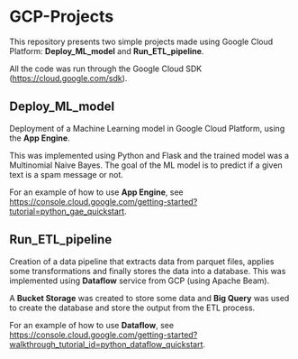 # GCP-Projects

This repository presents two simple projects made using Google Cloud Platform: **Deploy_ML_model** and **Run_ETL_pipeline**.


All the code was run through the Google Cloud SDK (https://cloud.google.com/sdk).


## Deploy_ML_model

Deployment of a Machine Learning model in Google Cloud Platform, using the **App Engine**.

This was implemented using Python and Flask and the trained model was a Multinomial Naive Bayes. The goal of the ML model is to predict if a given text is a spam message or not.

For an example of how to use **App Engine**, see https://console.cloud.google.com/getting-started?tutorial=python_gae_quickstart.


## Run_ETL_pipeline

Creation of a data pipeline that extracts data from parquet files, applies some transformations and finally stores the data into a database. This was implemented using **Dataflow** service from GCP (using Apache Beam).

A **Bucket Storage** was created to store some data and **Big Query** was used to create the database and store the output from the ETL process.

For an example of how to use **Dataflow**, see https://console.cloud.google.com/getting-started?walkthrough_tutorial_id=python_dataflow_quickstart.

